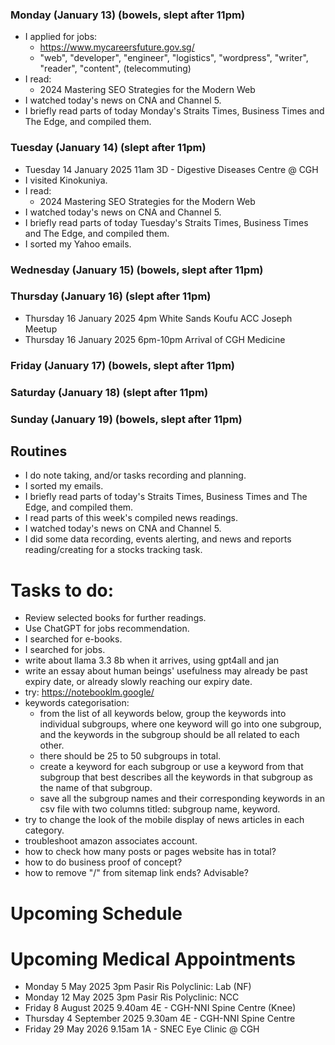 ### Monday (January 13) (bowels, slept after 11pm)
- I applied for jobs:
    - https://www.mycareersfuture.gov.sg/
    - "web", "developer", "engineer", "logistics", "wordpress", "writer", "reader", "content", (telecommuting)
- I read:
    - 2024 Mastering SEO Strategies for the Modern Web
- I watched today's news on CNA and Channel 5.
- I briefly read parts of today Monday's Straits Times, Business Times and The Edge, and compiled them.

### Tuesday (January 14) (slept after 11pm)
- Tuesday 14 January 2025 11am 3D - Digestive Diseases Centre @ CGH
- I visited Kinokuniya.
- I read:
    - 2024 Mastering SEO Strategies for the Modern Web
- I watched today's news on CNA and Channel 5.
- I briefly read parts of today Tuesday's Straits Times, Business Times and The Edge, and compiled them.
- I sorted my Yahoo emails.

### Wednesday (January 15) (bowels, slept after 11pm)


### Thursday (January 16) (slept after 11pm)
- Thursday 16 January 2025 4pm White Sands Koufu ACC Joseph Meetup
- Thursday 16 January 2025 6pm-10pm Arrival of CGH Medicine


### Friday (January 17) (bowels, slept after 11pm)


### Saturday (January 18) (slept after 11pm)


### Sunday (January 19) (bowels, slept after 11pm)




## Routines
- I do note taking, and/or tasks recording and planning.
- I sorted my emails.
- I briefly read parts of today's Straits Times, Business Times and The Edge, and compiled them.
- I read parts of this week's compiled news readings.
- I watched today's news on CNA and Channel 5.
- I did some data recording, events alerting, and news and reports reading/creating for a stocks tracking task.

# Tasks to do:
- Review selected books for further readings.
- Use ChatGPT for jobs recommendation.
- I searched for e-books.
- I searched for jobs.
- write about llama 3.3 8b when it arrives, using gpt4all and jan
- write an essay about human beings' usefulness may already be past expiry date, or already slowly reaching our expiry date.
- try: https://notebooklm.google/
- keywords categorisation:
    - from the list of all keywords below, group the keywords into individual subgroups, where one keyword will go into one subgroup, and the keywords in the subgroup should be all related to each other.
    - there should be 25 to 50 subgroups in total.
    - create a keyword for each subgroup or use a keyword from that subgroup that best describes all the keywords in that subgroup as the name of that subgroup.
    - save all the subgroup names and their corresponding keywords in an csv file with two columns titled: subgroup name, keyword.
- try to change the look of the mobile display of news articles in each category.
- troubleshoot amazon associates account.
- how to check how many posts or pages website has in total?
- how to do business proof of concept?
- how to remove "/" from sitemap link ends?  Advisable?



# Upcoming Schedule

# Upcoming Medical Appointments
- Monday 5 May 2025 3pm Pasir Ris Polyclinic: Lab (NF)
- Monday 12 May 2025 3pm Pasir Ris Polyclinic: NCC
- Friday 8 August 2025 9.40am 4E - CGH-NNI Spine Centre (Knee)
- Thursday 4 September 2025 9.30am 4E - CGH-NNI Spine Centre
- Friday 29 May 2026 9.15am 1A - SNEC Eye Clinic @ CGH
